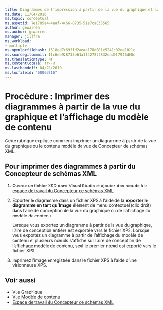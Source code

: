 ```yaml
---
title: Diagrammes de l’impression à partir de la vue du graphique et la vue de modèle de contenu du Concepteur de schémas XML
ms.date: 11/04/2016
ms.topic: conceptual
ms.assetid: 7e1785e4-4aaf-4c66-8735-51e7ca035565
author: gewarren
ms.author: gewarren
manager: jillfra
ms.workload:
- multiple
ms.openlocfilehash: 1318ed7c69ffd2aeaa178d081e5241c02ea1021c
ms.sourcegitcommit: 1fc6ee928733e61a1f42782f832ead9f7946d00c
ms.translationtype: MT
ms.contentlocale: fr-FR
ms.lasthandoff: 04/22/2019
ms.locfileid: "60063216"
---
```

# <a name="how-to-print-diagrams-from-the-graph-view-and-the-content-model-view"></a>Procédure : Imprimer des diagrammes à partir de la vue du graphique et l’affichage du modèle de contenu

Cette rubrique explique comment imprimer un diagramme à partir de la vue du graphique ou le contenu modèle de vue de Concepteur de schémas XML.

## <a name="to-print-diagrams-from-the-xml-schema-designer"></a>Pour imprimer des diagrammes à partir du Concepteur de schémas XML

1. Ouvrez un fichier XSD dans Visual Studio et ajoutez des nœuds à la [espace de travail du Concepteur de schémas XML](../xml-tools/xml-schema-designer-workspace.md).

2. Exporter le diagramme dans un fichier XPS à l’aide de la **exporter le diagramme en tant qu’Image** élément de menu contextuel (clic droit) dans l’aire de conception de la vue du graphique ou de l’affichage du modèle de contenu.

     Lorsque vous exportez un diagramme à partir de la vue du graphique, l’aire de conception entière est exportée vers le fichier XPS. Lorsque vous exportez un diagramme à partir de l’affichage du modèle de contenu et plusieurs nœuds s’affiche sur l’aire de conception de l’affichage modèle de contenu, seul le premier nœud est exporté vers le fichier XPS.

3. Imprimez l’image enregistrée dans le fichier XPS à l’aide d’une visionneuse XPS.

## <a name="see-also"></a>Voir aussi

- [Vue Graphique](../xml-tools/graph-view.md)
- [Vue Modèle de contenu](../xml-tools/content-model-view.md)
- [Espace de travail du Concepteur de schémas XML](../xml-tools/xml-schema-designer-workspace.md)